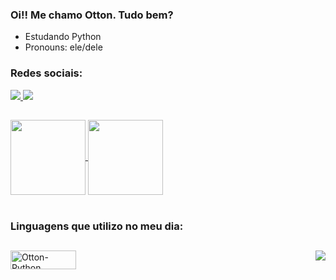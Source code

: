 ### Oi!! Me chamo Otton. Tudo bem?

- Estudando Python
- Pronouns: ele/dele

### Redes sociais:
<div>
  <a href="https://instagram.com/otton_b" target="_blank">
    <img src="https://img.shields.io/badge/-Instagram-%23E4405F?style=for-the-badge&logo=instagram&logoColor=white" target="_blank">
  </a>
  <a href="https://www.linkedin.com/in/otton-vinicius-2a6545269" target="_blank">
    <img src="https://img.shields.io/badge/-LinkedIn-%230077B5?style=for-the-badge&logo=linkedin&logoColor=white" target="_blank">
  </a>

  ##
</div>
<a href="https://github.com/Ott-on">
  <img height=120 align="center" src="https://github-readme-stats.vercel.app/api?username=Ott-on&theme=radical" />
</a>
<a href="https://github.com/Ott-on">
  <img height=120 align="center" src="https://github-readme-stats.vercel.app/api/top-langs?username=Ott-on&layout=compact&langs_count=8&card_width=320&theme=radical" />
</a>
<div style="display: inline_block"><br>

### Linguagens que utilizo no meu dia:
  
  ##
  <img align="center" alt="Otton-Python" height="30" width="105" src="https://img.shields.io/badge/Python-3776AB?style=for-the-badge&logo=python&logoColor=white">
  <img align="right" src="https://media.tenor.com/O4s6UInb7REAAAAi/orange-justice-sonic-the-hedgehog.gif">
</div>
